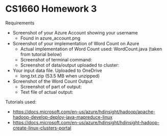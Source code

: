 # CS1660 Homework 3

Requirements
- Screenshot of your Azure Account showing your username 
  - Found in azure_account.png
- Screenshot of your implementation of Word Count on Azure 
  - Actual implementation of Word Count used: WordCount.java (taken from tutorial below)
  - Screenshot of terminal command:
  - Screenshot of data/output uploaded to cluster:
- Your input data file. Uploaded to OneDrive 
  - long.txt.zip (53.5 MB when unzipped)
- Screenshot of the Word Count Output
  - Screenshot of part of output: 
  - Text file of actual output: 

Tutorials used:
- https://docs.microsoft.com/en-us/azure/hdinsight/hadoop/apache-hadoop-develop-deploy-java-mapreduce-linux
- https://docs.microsoft.com/en-us/azure/hdinsight/hdinsight-hadoop-create-linux-clusters-portal
